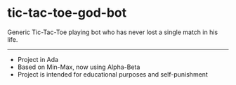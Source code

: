 # tic-tac-toe-god-bot
Generic Tic-Tac-Toe playing bot who has never lost a single match in his life.
_______________________________________________________________________________
* Project in Ada
* Based on Min-Max, now using Alpha-Beta
* Project is intended for educational purposes and self-punishment
